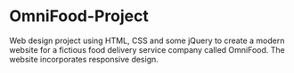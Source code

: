 # OmniFood-Project


Web design project using HTML, CSS and some jQuery to create a modern website for a fictious food delivery service company called OmniFood. The website incorporates responsive design.
